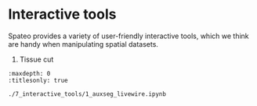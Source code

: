 # Interactive tools

Spateo provides a variety of user-friendly interactive tools, which we think are handy when manipulating spatial datasets.

1. Tissue cut
```{toctree}
:maxdepth: 0
:titlesonly: true

./7_interactive_tools/1_auxseg_livewire.ipynb
```
